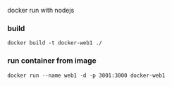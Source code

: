 docker run with nodejs

### build

```
docker build -t docker-web1 ./
```

### run container from image

```
docker run --name web1 -d -p 3001:3000 docker-web1
```
